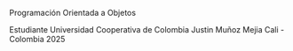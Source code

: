 Programación Orientada a Objetos

Estudiante Universidad Cooperativa de Colombia
Justin Muñoz Mejia
Cali - Colombia
2025
